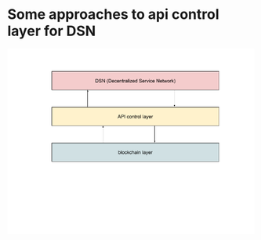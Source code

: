 Some approaches to api control layer for DSN
============================================

![DSN](./docs/dsn.png)
